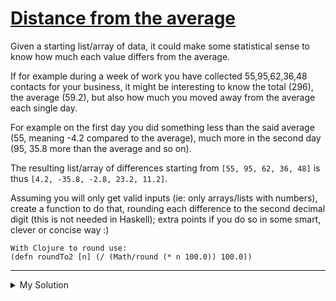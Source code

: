 # [Distance from the average](https://www.codewars.com/kata/568ff914fc7a40a18500005c)

Given a starting list/array of data, it could make some statistical sense to know how much each value differs from the
average.

If for example during a week of work you have collected 55,95,62,36,48 contacts for your business, it might be
interesting to know the total (296), the average (59.2), but also how much you moved away from the average each single
day.

For example on the first day you did something less than the said average (55, meaning -4.2 compared to the average),
much more in the second day (95, 35.8 more than the average and so on).

The resulting list/array of differences starting from `[55, 95, 62, 36, 48]` is thus `[4.2, -35.8, -2.8, 23.2, 11.2]`.

Assuming you will only get valid inputs (ie: only arrays/lists with numbers), create a function to do that, rounding
each difference to the second decimal digit (this is not needed in Haskell); extra points if you do so in some smart,
clever or concise way :)

    With Clojure to round use:
    (defn roundTo2 [n] (/ (Math/round (* n 100.0)) 100.0))

---

<details><summary>My Solution</summary>

```js
function distancesFromAverage(arr) {
  const total = arr.reduce((total, cur) => {
    return (total += cur);
  });

  const avg = total / arr.length;

  return arr.map((e) => Math.round((avg - e) * 100) / 100);
}
```

</details>
